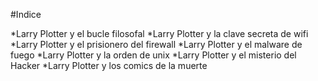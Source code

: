 #Indice

*Larry Plotter y el bucle filosofal
*Larry Plotter y la clave secreta de wifi
*Larry Plotter y el prisionero del firewall
*Larry Plotter y el malware de fuego
*Larry Plotter y la orden de unix
*Larry Plotter y el misterio del Hacker
*Larry Plotter y los comics de la muerte
